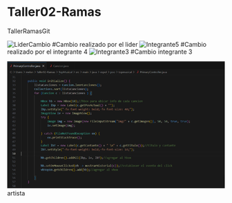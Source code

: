 # Taller02-Ramas
TallerRamasGit


![LiderCambio](https://github.com/TaizRuiz/Taller02-Ramas/assets/118634667/7aa86135-3061-4701-b5ec-6fdee51ed630)
#Cambio realizado por el lider
![Integrante5](https://github.com/TaizRuiz/Taller02-Ramas/assets/118634667/0116a45e-613d-4f3d-b167-ee16056a84ad)
#Cambio realizado por el integrante 4
![Integrante3](https://github.com/TaizRuiz/Taller02-Ramas/assets/118634667/22f86cae-cac7-4a15-a286-88bdf72f131d)
#Cambio integrante 3

![Imagen1](CaptureCod.png)
 artista
